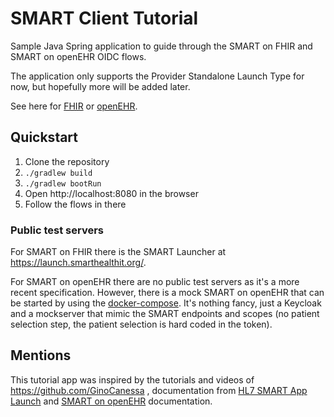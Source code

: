 # SMART Client Tutorial

Sample Java Spring application to guide through the SMART on FHIR and SMART on openEHR OIDC flows.

The application only supports the Provider Standalone Launch Type for now, but hopefully more will be added later.

See here for [FHIR](https://www.hl7.org/fhir/smart-app-launch/app-launch.html#launch-app-ehr-launch) or [openEHR](https://specifications.openehr.org/releases/ITS-REST/development/smart_app_launch.html#_context_selection).

## Quickstart

1. Clone the repository
2. `./gradlew build`
3. `./gradlew bootRun`
4. Open http://localhost:8080 in the browser
5. Follow the flows in there

### Public test servers

For SMART on FHIR there is the SMART Launcher at https://launch.smarthealthit.org/.

For SMART on openEHR there are no public test servers as it's a more recent specification. 
However, there is a mock SMART on openEHR that can be started by using the 
[docker-compose](./docker/docker-compose.yml). It's nothing fancy, just a Keycloak and a mockserver
that mimic the SMART endpoints and scopes (no patient selection step, the patient selection is hard coded in the token).


## Mentions

This tutorial app was inspired by the tutorials and videos of https://github.com/GinoCanessa 
, documentation from [HL7 SMART App Launch](https://www.hl7.org/fhir/smart-app-launch/)
and [SMART on openEHR](https://specifications.openehr.org/releases/ITS-REST/development/smart_app_launch.html) documentation.
